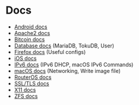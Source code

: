 # Docs

- [Android docs](android)
- [Apache2 docs](apache2)
- [Bitcoin docs](bitcoin)
- [Database docs](db) (MariaDB, TokuDB, User)
- [Firefox docs](firefox) (Useful configs)
- [iOS docs](ios)
- [IPv6 docs](ipv6) (IPv6 DHCP, macOS IPv6 Commands)
- [macOS docs](macos) (Networking, Write image file)
- [RouterOS docs](routeros)
- [SSL/TLS docs](tls)
- [X11 docs](x11)
- [ZFS docs](xfs)
